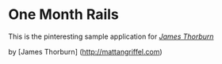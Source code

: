 # One Month Rails

This is the pinteresting sample application for
[*James Thorburn*](http://onemonthrails.com)

by [James Thorburn] (http://mattangriffel.com)